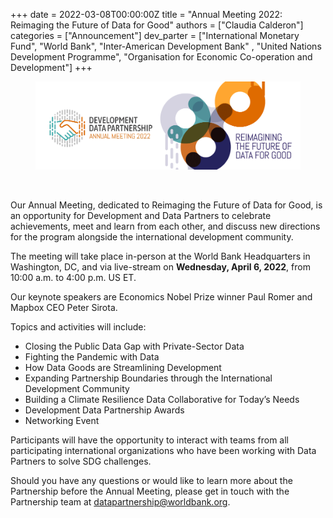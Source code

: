 +++
date =  2022-03-08T00:00:00Z
title = "Annual Meeting 2022: Reimaging the Future of Data for Good"
authors = ["Claudia Calderon"]
categories = ["Announcement"]
dev_parter = ["International Monetary Fund", "World Bank", "Inter-American Development Bank" , "United Nations Development Programme", "Organisation for Economic Co-operation and Development"]
+++

<figure align="center">
  <img src="/Annual Meeting_Banner_White.gif"/>
</figure>

<p>
<br>

Our Annual Meeting, dedicated to Reimaging the Future of Data for Good, is an opportunity for Development and Data Partners to celebrate achievements, meet and learn from each other, and discuss new directions for the program alongside the international development community.

The meeting will take place in-person at the World Bank Headquarters in Washington, DC, and via live-stream on **Wednesday, April 6, 2022**, from 10:00 a.m. to 4:00 p.m. US ET.

Our keynote speakers are Economics Nobel Prize winner Paul Romer and Mapbox CEO Peter Sirota.

Topics and activities will include:

<ul>
<li> Closing the Public Data Gap with Private-Sector Data </li>
<li> Fighting the Pandemic with Data </li>
<li> How Data Goods are Streamlining Development </li>
<li> Expanding Partnership Boundaries through the International Development Community </li>
<li> Building a Climate Resilience Data Collaborative for Today’s Needs </li>
<li> Development Data Partnership Awards </li>
<li> Networking Event </li>

</ul>

Participants will have the opportunity to interact with teams from all participating international organizations who have been working with Data Partners to solve SDG challenges.

Should you have any questions or would like to learn more about the Partnership before the Annual Meeting, please get in touch with the Partnership team at datapartnership@worldbank.org.

</p>
